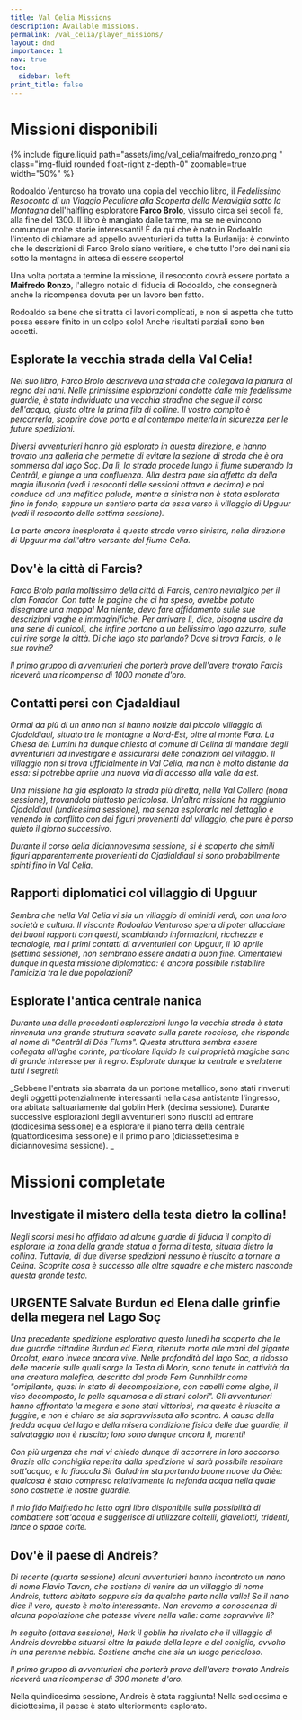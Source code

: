 ```yaml
---
title: Val Celia Missions
description: Available missions.
permalink: /val_celia/player_missions/
layout: dnd
importance: 1
nav: true
toc:
  sidebar: left
print_title: false
---
```


# Missioni disponibili

{% include figure.liquid path="assets/img/val_celia/maifredo_ronzo.png
" class="img-fluid rounded float-right z-depth-0" zoomable=true width="50%" %}

Rodoaldo Venturoso ha trovato una copia del vecchio libro, il _Fedelissimo Resoconto di un Viaggio Peculiare alla Scoperta della Meraviglia sotto la Montagna_ dell'halfling esploratore **Farco Brolo**, vissuto circa sei secoli fa, alla fine del 1300.
Il libro è mangiato dalle tarme, ma se ne evincono comunque molte storie interessanti!
È da qui che è nato in Rodoaldo l'intento di chiamare ad appello avventurieri da tutta la Burlanija: è convinto che le descrizioni di Farco Brolo siano veritiere, e che tutto l'oro dei nani sia sotto la montagna in attesa di essere scoperto!

Una volta portata a termine la missione, il resoconto dovrà essere portato a **Maifredo Ronzo**, l'allegro notaio di fiducia di Rodoaldo, che consegnerà anche la ricompensa dovuta per un lavoro ben fatto.

Rodoaldo sa bene che si tratta di lavori complicati, e non si aspetta che tutto possa essere finito in un colpo solo! Anche risultati parziali sono ben accetti.

## Esplorate la vecchia strada della Val Celia!

_Nel suo libro, Farco Brolo descriveva una strada che collegava la pianura al regno dei nani. Nelle primissime esplorazioni condotte dalle mie fedelissime guardie, è stata individuata una vecchia stradina che segue il corso dell'acqua, giusto oltre la prima fila di colline. Il vostro compito è percorrerla, scoprire dove porta e al contempo metterla in sicurezza per le future spedizioni._

_Diversi avventurieri hanno già esplorato in questa direzione, e hanno trovato una galleria che permette di evitare la sezione di strada che è ora sommersa dal lago Soç_.
_Da lì, la strada procede lungo il fiume superando la Centrâl, e giunge a una confluenza. Alla destra pare sia affetta da della magia illusoria (vedi i resoconti delle sessioni ottava e decima) e poi conduce ad una mefitica palude, mentre a sinistra non è stata esplorata fino in fondo, seppure un sentiero parta da essa verso il villaggio di Upguur (vedi il resoconto della settima sessione)._

_La parte ancora inesplorata è questa strada verso sinistra, nella direzione di Upguur ma dall'altro versante del fiume Celia._

## Dov'è la città di Farcis?

_Farco Brolo parla moltissimo della città di Farcis, centro nevralgico per il clan Forador. Con tutte le pagine che ci ha speso, avrebbe potuto disegnare una mappa! Ma niente, devo fare affidamento sulle sue descrizioni vaghe e immaginifiche. Per arrivare lì, dice, bisogna uscire da una serie di cunicoli, che infine portano a un bellissimo lago azzurro, sulle cui rive sorge la città. Di che lago sta parlando? Dove si trova Farcis, o le sue rovine?_

_Il primo gruppo di avventurieri che porterà prove dell'avere trovato Farcis riceverà una ricompensa di 1000 monete d'oro._

## Contatti persi con Cjadaldiaul

_Ormai da più di un anno non si hanno notizie dal piccolo villaggio di Cjadaldiaul, situato tra le montagne a Nord-Est, oltre al monte Fara. La Chiesa dei Lumini ha dunque chiesto al comune di Celina di mandare degli avventurieri ad investigare e assicurarsi delle condizioni del villaggio. Il villaggio non si trova ufficialmente in Val Celia, ma non è molto distante da essa: si potrebbe aprire una nuova via di accesso alla valle da est._

_Una missione ha già esplorato la strada più diretta, nella Val Collera (nona sessione), trovandola piuttosto pericolosa._
_Un'altra missione ha raggiunto Cjadaldiaul (undicesima sessione), ma senza esplorarla nel dettaglio e venendo in conflitto con dei figuri provenienti dal villaggio, che pure è parso quieto il giorno successivo._

_Durante il corso della diciannovesima sessione, si è scoperto che simili figuri apparentemente provenienti da Cjadialdiaul si sono probabilmente spinti fino in Val Celia._

## Rapporti diplomatici col villaggio di Upguur

_Sembra che nella Val Celia vi sia un villaggio di ominidi verdi, con una loro società e cultura. Il visconte Rodoaldo Venturoso spera di poter allacciare dei buoni rapporti con questi, scambiando informazioni, ricchezze e tecnologie, ma i primi contatti di avventurieri con Upguur, il 10 aprile (settima sessione), non sembrano essere andati a buon fine. Cimentatevi dunque in questa missione diplomatica: è ancora possibile ristabilire l'amicizia tra le due popolazioni?_

## Esplorate l'antica centrale nanica

_Durante una delle precedenti esplorazioni lungo la vecchia strada è stata rinvenuta una grande struttura scavata sulla parete rocciosa, che risponde al nome di "Centrâl di Dôs Flums". Questa struttura sembra essere collegata all'aghe corinte, particolare liquido le cui proprietà magiche sono di grande interesse per il regno. Esplorate dunque la centrale e svelatene tutti i segreti!_

_Sebbene l'entrata sia sbarrata da un portone metallico, sono stati rinvenuti degli oggetti potenzialmente interessanti nella casa antistante l'ingresso, ora abitata saltuariamente dal goblin Herk (decima sessione). Durante successive esplorazioni degli avventurieri sono riusciti ad entrare (dodicesima sessione) e a esplorare il piano terra della centrale (quattordicesima sessione) e il primo piano (diciassettesima e diciannovesima sessione). _

# Missioni completate

## Investigate il mistero della testa dietro la collina!

_Negli scorsi mesi ho affidato ad alcune guardie di fiducia il compito di esplorare la zona della grande statua a forma di testa, situata dietro la collina. Tuttavia, di due diverse spedizioni nessuno è riuscito a tornare a Celina. Scoprite cosa è successo alle altre squadre e che mistero nasconde questa grande testa._

## URGENTE Salvate Burdun ed Elena dalle grinfie della megera nel Lago Soç

_Una precedente spedizione esplorativa questo lunedì ha scoperto che le due guardie cittadine Burdun ed Elena, ritenute morte alle mani del gigante Orcolat, erano invece ancora vive. Nelle profondità del lago Soc, a ridosso delle macerie sulle quali sorge la Testa di Morin, sono tenute in cattività da una creatura malefica, descritta dal prode Fern Gunnhildr come "orripilante, quasi in stato di decomposizione, con capelli come alghe, il viso decomposto, la pelle squamosa e di strani colori".
Gli avventurieri hanno affrontato la megera e sono stati vittoriosi, ma questa è riuscita a fuggire, e non è chiaro se sia sopravvissuta allo scontro. A causa della fredda acqua del lago e della misera condizione fisica delle due guardie, il salvataggio non è riuscito; loro sono dunque ancora lì, morenti!_

_Con più urgenza che mai vi chiedo dunque di accorrere in loro soccorso. Grazie alla conchiglia reperita dalla spedizione vi sarà possibile respirare sott'acqua, e la fiaccola Sir Galadrim sta portando buone nuove da Olèe: qualcosa è stato compreso relativamente la nefanda acqua nella quale sono costrette le nostre guardie._

_Il mio fido Maifredo ha letto ogni libro disponibile sulla possibilità di combattere sott'acqua e suggerisce di utilizzare coltelli, giavellotti, tridenti, lance o spade corte._

## Dov'è il paese di Andreis?

_Di recente (quarta sessione) alcuni avventurieri hanno incontrato un nano di nome Flavio Tavan, che sostiene di venire da un villaggio di nome Andreis, tuttora abitato seppure sia da qualche parte nella valle!
Se il nano dice il vero, questo è molto interessante. Non eravamo a conoscenza di alcuna popolazione che potesse vivere nella valle: come sopravvive lì?_

_In seguito (ottava sessione), Herk il goblin ha rivelato che il villaggio di Andreis dovrebbe situarsi oltre la palude della lepre e del coniglio, avvolto in una perenne nebbia. Sostiene anche che sia un luogo pericoloso._

_Il primo gruppo di avventurieri che porterà prove dell'avere trovato Andreis riceverà una ricompensa di 300 monete d'oro._

Nella quindicesima sessione, Andreis è stata raggiunta!
Nella sedicesima e diciottesima, il paese è stato ulteriormente esplorato.
